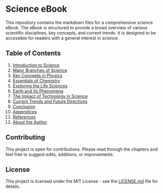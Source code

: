 # Science eBook

This repository contains the markdown files for a comprehensive science eBook. The eBook is structured to provide a broad overview of various scientific disciplines, key concepts, and current trends. It is designed to be accessible for readers with a general interest in science.

## Table of Contents

1. [Introduction to Science](chapter1_introduction_to_science.md)
2. [Major Branches of Science](chapter2_major_branches_of_science.md)
3. [Key Concepts in Physics](chapter3_key_concepts_in_physics.md)
4. [Essentials of Chemistry](chapter4_essentials_of_chemistry.md)
5. [Exploring the Life Sciences](chapter5_exploring_the_life_sciences.md)
6. [Earth and Its Phenomena](chapter6_earth_and_its_phenomena.md)
7. [The Impact of Technology in Science](chapter7_the_impact_of_technology_in_science.md)
8. [Current Trends and Future Directions](chapter8_current_trends_and_future_directions.md)
9. [Conclusion](conclusion.md)
10. [Appendices](appendices.md)
11. [References](references.md)
12. [About the Author](about_the_author.md)

## Contributing

This project is open for contributions. Please read through the chapters and feel free to suggest edits, additions, or improvements.

## License

This project is licensed under the MIT License - see the [LICENSE.md](LICENSE.md) file for details.
